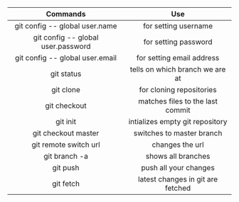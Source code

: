 | **Commands** | **Use** |
| :---: | :---: |
| git config -- global  user.name | for setting username |
| git config -- global  user.password | for setting password|
| git config -- global  user.email | for setting email address |
| git status | tells on which branch we are at |
| git clone | for cloning repositories
| git checkout | matches files to the last commit |
| git init| intializes empty git repository|
| git checkout master| switches to master branch|
| git remote switch url| changes the url|
| git branch -a | shows all branches|
| git push| push all your changes|
| git fetch| latest changes in git are fetched|
